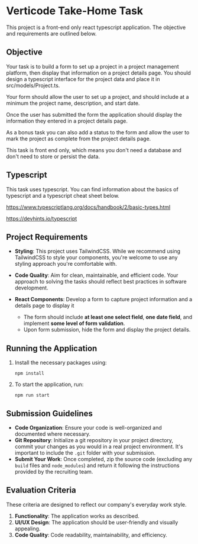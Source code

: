 # Verticode Take-Home Task

This project is a front-end only react typescript application. The objective and requirements are outlined below.

## Objective

Your task is to build a form to set up a project in a project management platform, then display that information on a project details page. You should design a typescript interface for the project data and place it in src/models/Project.ts.

Your form should allow the user to set up a project, and should include at a minimum the project name, description, and start date.

Once the user has submitted the form the application should display the information they entered in a project details page.

As a bonus task you can also add a status to the form and allow the user to mark the project as complete from the project details page.

This task is front end only, which means you don't need a database and don't need to store or persist the data.

## Typescript

This task uses typescript. You can find information about the basics of typescript and a typescript cheat sheet below.

https://www.typescriptlang.org/docs/handbook/2/basic-types.html

https://devhints.io/typescript

## Project Requirements

- **Styling**: This project uses TailwindCSS. While we recommend using TailwindCSS to style your components, you're welcome to use any styling approach you're comfortable with.
- **Code Quality**: Aim for clean, maintainable, and efficient code. Your approach to solving the tasks should reflect best practices in software development.
- **React Components**: Develop a form to capture project information and a details page to display it
  
  - The form should include **at least one select field**, **one date field**, and implement **some level of form validation**.
  - Upon form submission, hide the form and display the project details.

## Running the Application

1. Install the necessary packages using:
   ```
   npm install
   ```
2. To start the application, run:
   ```
   npm run start
   ```

## Submission Guidelines

- **Code Organization**: Ensure your code is well-organized and documented where necessary.
- **Git Repository**: Initialize a git repository in your project directory, commit your changes as you would in a real project environment. It's important to include the `.git` folder with your submission.
- **Submit Your Work**: Once completed, zip the source code (excluding any `build` files and `node_modules`) and return it following the instructions provided by the recruiting team.

## Evaluation Criteria

These criteria are designed to reflect our company's everyday work style.

1. **Functionality**: The application works as described.
2. **UI/UX Design**: The application should be user-friendly and visually appealing.
3. **Code Quality**: Code readability, maintainability, and efficiency.